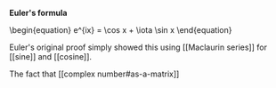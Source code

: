 **Euler's formula**

\begin{equation}
e^{ix} = \cos x + \iota \sin x
\end{equation}

Euler's original proof simply showed this using [[Maclaurin series]] for [[sine]] and [[cosine]].

The fact that [[complex number#as-a-matrix]]